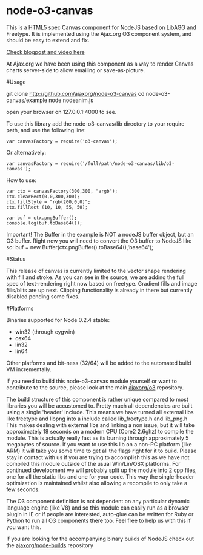 # node-o3-canvas

This is a HTML5 spec Canvas component for NodeJS based on LibAGG and Freetype.
It is implemented using the Ajax.org O3 component system, and should be easy to extend and fix. 

[Check blogpost and video here](http://ajaxorg.posterous.com/canvas-api-for-nodejs)

At Ajax.org we have been using this component as a way to render Canvas charts server-side to allow emailing or save-as-picture.

#Usage

git clone http://github.com/ajaxorg/node-o3-canvas
cd node-o3-canvas/example
node nodeanim.js

open your browser on 127.0.0.1:4000 to see.

To use this library add the node-o3-canvas/lib directory to your require path, and use the following line:

    var canvasFactory = require('o3-canvas');

Or alternatively: 

    var canvasFactory = require('/full/path/node-o3-canvas/lib/o3-canvas'); 

How to use:
	
	var ctx = canvasFactory(300,300, "argb");
	ctx.clearRect(0,0,300,300);
	ctx.fillStyle = "rgb(200,0,0)";
    ctx.fillRect (10, 10, 55, 50);
	
	var buf = ctx.pngBuffer();
	console.log(buf.toBase64());

Important! The Buffer in the example is NOT a nodeJS buffer object, but an O3 buffer.
Right now you will need to convert the O3 buffer to NodeJS like so:
		buf = new Buffer(ctx.pngBuffer().toBase64(),'base64');

#Status
	
This release of canvas is currently limited to the vector shape rendering with fill and stroke.
As you can see  in the source, we are adding the full spec of text-rendering right now based on freetype. Gradient fills and image fills/blits are up next. Clipping functionality is already in there but currently disabled pending some fixes. 

#Platforms

Binaries supported for Node 0.2.4 stable:

 * win32 (through cygwin)
 * osx64
 * lin32
 * lin64

Other platforms and bit-ness (32/64) will be added to the automated build VM incrementally.

If you need to build this node-o3-canvas module yourself or want to contribute to the source, please look at the main [ajaxorg/o3](http://github.com/ajaxorg/o3) repository.

The build structure of this component is rather unique compared to most libraries you will be accustomed to. Pretty much all dependencies are built using a single 'header' include. This means we have turned all external libs like freetype and libpng into a include called lib_freetype.h and lib_png.h This makes dealing with external libs and linking a non issue, but it will take approximately 18 seconds on a modern CPU (Core2 2.6ghz) to compile the module. This is actually really fast as its burning through approximately 5 megabytes of source.
If you want to use this lib on a non-PC platform (like ARM) it will take you some time to get all the flags right for it to build. Please stay in contact with us if you are trying to accomplish this as we have not compiled this module outside of the usual Win/Lin/OSX platforms. For continued development we will probably split up the module into 2 cpp files, one for all the static libs and one for your code. This way the single-header optimization is maintained whilst also allowing a recompile to only take a few seconds.

The O3 component definition is not dependent on any particular dynamic language engine (like V8) and so this module can easily run as a browser plugin in IE or if people are interested, auto-glue can be written for Ruby or Python to run all O3 components there too. Feel free to help us with this if you want this.

If you are looking for the accompanying binary builds of NodeJS check out the 
[ajaxorg/node-builds](http://github.com/ajaxorg/node-builds) repository